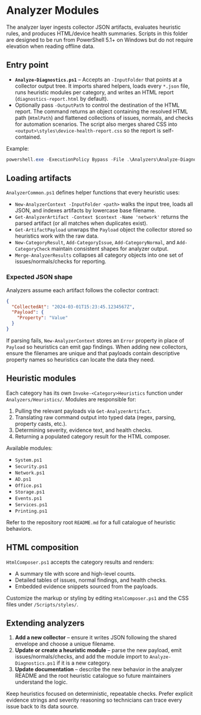# Analyzer Modules

The analyzer layer ingests collector JSON artifacts, evaluates heuristic rules, and produces HTML/device health summaries. Scripts in this folder are designed to be run from PowerShell 5.1+ on Windows but do not require elevation when reading offline data.

## Entry point

- **`Analyze-Diagnostics.ps1`** – Accepts an `-InputFolder` that points at a collector output tree. It imports shared helpers, loads every `*.json` file, runs heuristic modules per category, and writes an HTML report (`diagnostics-report.html` by default).
- Optionally pass `-OutputPath` to control the destination of the HTML report. The command returns an object containing the resolved HTML path (`HtmlPath`) and flattened collections of issues, normals, and checks for automation scenarios. The script also merges shared CSS into `<output>\styles\device-health-report.css` so the report is self-contained.

Example:
```powershell
powershell.exe -ExecutionPolicy Bypass -File .\Analyzers\Analyze-Diagnostics.ps1 -InputFolder C:\Temp\Diag\20240301
```

## Loading artifacts

`AnalyzerCommon.ps1` defines helper functions that every heuristic uses:

- `New-AnalyzerContext -InputFolder <path>` walks the input tree, loads all JSON, and indexes artifacts by lowercase base filename.
- `Get-AnalyzerArtifact -Context $context -Name 'network'` returns the parsed artifact (or all matches when duplicates exist).
- `Get-ArtifactPayload` unwraps the `Payload` object the collector stored so heuristics work with the raw data.
- `New-CategoryResult`, `Add-CategoryIssue`, `Add-CategoryNormal`, and `Add-CategoryCheck` maintain consistent shapes for analyzer output.
- `Merge-AnalyzerResults` collapses all category objects into one set of issues/normals/checks for reporting.

### Expected JSON shape

Analyzers assume each artifact follows the collector contract:

```json
{
  "CollectedAt": "2024-03-01T15:23:45.1234567Z",
  "Payload": {
    "Property": "Value"
  }
}
```

If parsing fails, `New-AnalyzerContext` stores an `Error` property in place of `Payload` so heuristics can emit gap findings. When adding new collectors, ensure the filenames are unique and that payloads contain descriptive property names so heuristics can locate the data they need.

## Heuristic modules

Each category has its own `Invoke-<Category>Heuristics` function under `Analyzers/Heuristics/`. Modules are responsible for:

1. Pulling the relevant payloads via `Get-AnalyzerArtifact`.
2. Translating raw command output into typed data (regex, parsing, property casts, etc.).
3. Determining severity, evidence text, and health checks.
4. Returning a populated category result for the HTML composer.

Available modules:

- `System.ps1`
- `Security.ps1`
- `Network.ps1`
- `AD.ps1`
- `Office.ps1`
- `Storage.ps1`
- `Events.ps1`
- `Services.ps1`
- `Printing.ps1`

Refer to the repository root `README.md` for a full catalogue of heuristic behaviors.

## HTML composition

`HtmlComposer.ps1` accepts the category results and renders:

- A summary tile with score and high-level counts.
- Detailed tables of issues, normal findings, and health checks.
- Embedded evidence snippets sourced from the payloads.

Customize the markup or styling by editing `HtmlComposer.ps1` and the CSS files under `/Scripts/styles/`.

## Extending analyzers

1. **Add a new collector** – ensure it writes JSON following the shared envelope and choose a unique filename.
2. **Update or create a heuristic module** – parse the new payload, emit issues/normals/checks, and add the module import to `Analyze-Diagnostics.ps1` if it is a new category.
3. **Update documentation** – describe the new behavior in the analyzer README and the root heuristic catalogue so future maintainers understand the logic.

Keep heuristics focused on deterministic, repeatable checks. Prefer explicit evidence strings and severity reasoning so technicians can trace every issue back to its data source.
